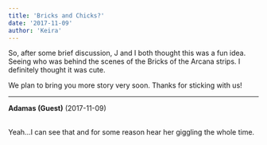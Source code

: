 ```yaml
---
title: 'Bricks and Chicks?'
date: '2017-11-09'
author: 'Keira'
---
```


<p>So, after some brief discussion, J and I both thought this was a fun idea. Seeing who was behind the scenes of the Bricks of the Arcana strips. I definitely thought it was cute.</p><p>We plan to bring you more story very soon. Thanks for sticking with us!</p>

---
**Adamas (Guest)** (2017-11-09)

<br> Yeah...I can see that and for some reason hear her giggling the whole time.<br>

